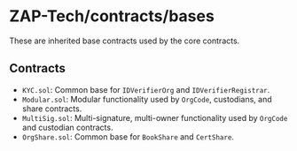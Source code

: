 # ZAP-Tech/contracts/bases

These are inherited base contracts used by the core contracts.

## Contracts

* `KYC.sol`: Common base for `IDVerifierOrg` and `IDVerifierRegistrar`.
* `Modular.sol`: Modular functionality used by `OrgCode`, custodians, and share contracts.
* `MultiSig.sol`: Multi-signature, multi-owner functionality used by `OrgCode` and custodian contracts.
* `OrgShare.sol`: Common base for `BookShare` and `CertShare`.
